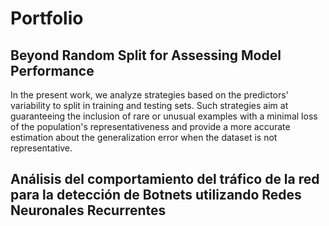 # Portfolio

## Beyond Random Split for Assessing Model Performance

In the present work, we analyze strategies based on the predictors' variability to split in training and testing sets. Such strategies aim at guaranteeing the inclusion of rare or unusual examples with a minimal loss of the population's representativeness and provide a more accurate estimation about the generalization error when the dataset is not representative.

## Análisis del comportamiento del tráfico de la red para la detección de Botnets utilizando Redes Neuronales Recurrentes


